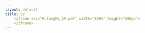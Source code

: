```yaml
---
layout: default
title: CV
    <iframe src="PulongMa_CV.pdf" width="100%" height="500px">
    </iframe>
---
```


